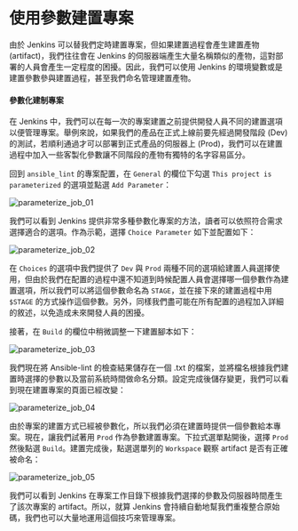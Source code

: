 # 使用參數建置專案

由於 Jenkins 可以替我們定時建置專案，但如果建置過程會產生建置產物 (artifact)，我們往往會在 Jenkins 的伺服器端產生大量名稱類似的產物，這對部署的人員會產生一定程度的困擾。因此，我們可以使用 Jenkins 的環境變數或是建置參數參與建置過程，甚至我們命名管理建置產物。

#### 參數化建制專案

在 Jenkins 中，我們可以在每一次的專案建置之前提供開發人員不同的建置選項以便管理專案。舉例來說，如果我們的產品在正式上線前要先經過開發階段 (Dev) 的測試，若順利通過才可以部署到正式產品的伺服器上 (Prod)，我們可以在建置過程中加入一些客製化參數讓不同階段的產物有獨特的名字容易區分。

回到 `ansible_lint` 的專案配置，在 `General` 的欄位下勾選 `This project is parameterized` 的選項並點選 `Add Parameter`：

![parameterize_job_01](https://github.com/tsoliangwu0130/learn-ansible-and-jenkins-in-30-days/blob/master/images/parameterize_job_01.png?raw=true)

我們可以看到 Jenkins 提供非常多種參數化專案的方法，讀者可以依照符合需求選擇適合的選項。作為示範，選擇 `Choice Parameter` 如下並配置如下：

![parameterize_job_02](https://github.com/tsoliangwu0130/learn-ansible-and-jenkins-in-30-days/blob/master/images/parameterize_job_02.png?raw=true)

在 `Choices` 的選項中我們提供了 `Dev` 與 `Prod` 兩種不同的選項給建置人員選擇使用，但由於我們在配置的過程中還不知道到時候配置人員會選擇哪一個參數作為建置選項，所以我們可以將這個參數命名為 `STAGE`，並在接下來的建置過程中用 `$STAGE` 的方式操作這個參數。另外，同樣我們盡可能在所有配置的過程加入詳細的敘述，以免造成未來開發人員的困擾。

接著，在 `Build` 的欄位中稍微調整一下建置腳本如下：

![parameterize_job_03](https://github.com/tsoliangwu0130/learn-ansible-and-jenkins-in-30-days/blob/master/images/parameterize_job_03.png?raw=true)

我們現在將 Ansible-lint 的檢查結果儲存在一個 .txt 的檔案，並將檔名根據我們建置時選擇的參數以及當前系統時間做命名分類。設定完成後儲存變更，我們可以看到現在建置專案的頁面已經改變：

![parameterize_job_04](https://github.com/tsoliangwu0130/learn-ansible-and-jenkins-in-30-days/blob/master/images/parameterize_job_04.png?raw=true)

由於專案的建置方式已經被參數化，所以我們必須在建置時提供一個參數給本專案。現在，讓我們試著用 `Prod` 作為參數建置專案。下拉式選單點開後，選擇 `Prod` 然後點選 `Build`。建置完成後，點選選單列的 `Workspace` 觀察 artifact 是否有正確被命名：

![parameterize_job_05](https://github.com/tsoliangwu0130/learn-ansible-and-jenkins-in-30-days/blob/master/images/parameterize_job_05.png?raw=true)

我們可以看到 Jenkins 在專案工作目錄下根據我們選擇的參數及伺服器時間產生了該次專案的 artifact。所以，就算 Jenkins 會持續自動地幫我們重複整合原始碼，我們也可以大量地運用這個技巧來管理專案。
